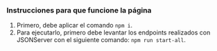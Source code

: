 ### Instrucciones para que funcione la página

1. Primero, debe aplicar el comando `npm i`.
2. Para ejecutarlo, primero debe levantar los endpoints realizados con JSONServer con el siguiente comando: `npm run start-all`.
